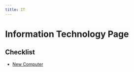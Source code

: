 ```yaml
---
title: IT
---
```


# Information Technology Page

## Checklist

* [New Computer](_it/new-computer.md)
